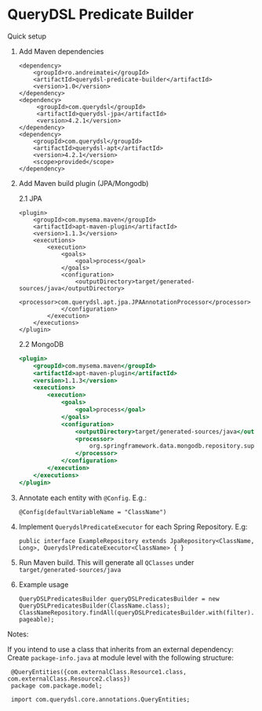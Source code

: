 # QueryDSL Predicate Builder


Quick setup

1. Add Maven dependencies 
    ```
    <dependency>
        <groupId>ro.andreimatei</groupId>
        <artifactId>querydsl-predicate-builder</artifactId>
        <version>1.0</version>
    </dependency>
    <dependency>
         <groupId>com.querydsl</groupId>
         <artifactId>querydsl-jpa</artifactId>
         <version>4.2.1</version>
    </dependency>
    <dependency>  
        <groupId>com.querydsl</groupId>
        <artifactId>querydsl-apt</artifactId>
        <version>4.2.1</version>
        <scope>provided</scope>
    </dependency>
    ```
2. Add Maven build plugin (JPA/Mongodb)
    
    2.1 JPA 
    ```
    <plugin>
        <groupId>com.mysema.maven</groupId>
        <artifactId>apt-maven-plugin</artifactId>
        <version>1.1.3</version>
        <executions>
            <execution>
                <goals>
                    <goal>process</goal>
                </goals>
                <configuration>
                    <outputDirectory>target/generated-sources/java</outputDirectory>
                    <processor>com.querydsl.apt.jpa.JPAAnnotationProcessor</processor>
                </configuration>
            </execution>
        </executions>
    </plugin>
    ```
    2.2 MongoDB
    ```asp
    <plugin>
        <groupId>com.mysema.maven</groupId>
        <artifactId>apt-maven-plugin</artifactId>
        <version>1.1.3</version>
        <executions>
            <execution>
                <goals>
                    <goal>process</goal>
                </goals>
                <configuration>
                    <outputDirectory>target/generated-sources/java</outputDirectory>
                    <processor>
                        org.springframework.data.mongodb.repository.support.MongoAnnotationProcessor
                    </processor>
                </configuration>
            </execution>
        </executions>
    </plugin>
    ```

3. Annotate each entity with `@Config`. E.g.:
    ```
    @Config(defaultVariableName = "ClassName")
    ```

4. Implement `QuerydslPredicateExecutor` for each Spring Repository. E.g:
    ```
    public interface ExampleRepository extends JpaRepository<ClassName, Long>, QuerydslPredicateExecutor<ClassName> { }
    ```

5. Run Maven build. This will generate all `QClasses` under `target/generated-sources/java`

6. Example usage
    ```
    QueryDSLPredicatesBuilder queryDSLPredicatesBuilder = new QueryDSLPredicatesBuilder(ClassName.class);
    ClassNameRepository.findAll(queryDSLPredicatesBuilder.with(filter).build(), pageable);
    ```
    
 Notes:
 
 If you intend to use a class that inherits from an external dependency:
 Create `package-info.java` at module level with the following structure:
```
 @QueryEntities({com.externalClass.Resource1.class, com.externalClass.Resource2.class})
 package com.package.model;
 
 import com.querydsl.core.annotations.QueryEntities;
```
